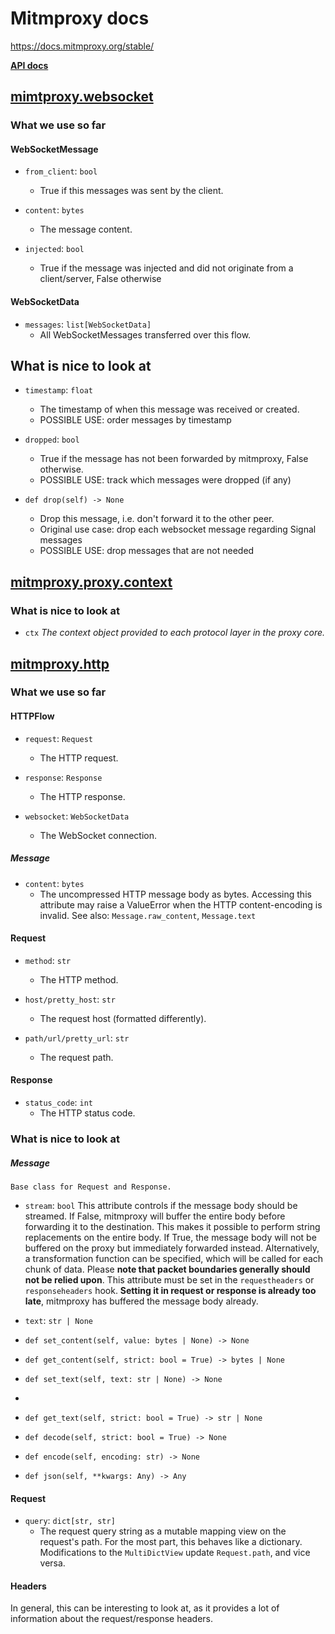 # Mitmproxy docs

<https://docs.mitmproxy.org/stable/>


**[API docs](https://docs.mitmproxy.org/stable/api/events.html)**

## [mimtproxy.websocket](https://docs.mitmproxy.org/stable/api/mitmproxy/websocket.html)

### What we use so far

#### WebSocketMessage
- `from_client`: `bool`
    - True if this messages was sent by the client.

- `content`: `bytes`
    - The message content.

- `injected`: `bool`
    - True if the message was injected and did not originate from a client/server, False otherwise

#### WebSocketData

- `messages`: `list[WebSocketData]`
    - All WebSocketMessages transferred over this flow.


## What is nice to look at

- `timestamp`: `float`
    - The timestamp of when this message was received or created.
    - POSSIBLE USE: order messages by timestamp

- `dropped`: `bool`
    - True if the message has not been forwarded by mitmproxy, False otherwise.
    - POSSIBLE USE: track which messages were dropped (if any)

- `def drop(self) -> None`
    - Drop this message, i.e. don't forward it to the other peer.
    - Original use case: drop each websocket message regarding Signal messages
    - POSSIBLE USE: drop messages that are not needed

## [mitmproxy.proxy.context](https://docs.mitmproxy.org/stable/api/mitmproxy/proxy/context.html)

### What is nice to look at

- `ctx`
    _The context object provided to each protocol layer in the proxy core._

## [ mitmproxy.http](https://docs.mitmproxy.org/stable/api/mitmproxy/http.html)

### What we use so far

#### HTTPFlow

- `request`: `Request`
    - The HTTP request.

- `response`: `Response`
    - The HTTP response.

- `websocket`: `WebSocketData`
    - The WebSocket connection.

##### Message 

- `content`: `bytes`
    - The uncompressed HTTP message body as bytes. Accessing this attribute may raise a ValueError when the HTTP content-encoding is invalid. See also: `Message.raw_content`, `Message.text`


#### Request

- `method`: `str`
    - The HTTP method.

- `host/pretty_host`: `str`
    - The request host (formatted differently).

- `path/url/pretty_url`: `str`
    - The request path.

#### Response

- `status_code`: `int`
    - The HTTP status code.

### What is nice to look at

##### Message 
    Base class for Request and Response.

- `stream`: `bool`
        This attribute controls if the message body should be streamed.
        If False, mitmproxy will buffer the entire body before forwarding it to the destination. This makes it possible to perform string replacements on the entire body. If True, the message body will not be buffered on the proxy but immediately forwarded instead. Alternatively, a transformation function can be specified, which will be called for each chunk of data. Please **note that packet boundaries generally should not be relied upon**.
        This attribute must be set in the `requestheaders` or `responseheaders` hook. **Setting it in request or response is already too late**, mitmproxy has buffered the message body already.

- `text`: `str | None`

- `def set_content(self, value: bytes | None) -> None`

- `def get_content(self, strict: bool = True) -> bytes | None`

-  `def set_text(self, text: str | None) -> None`
- 
-  `def get_text(self, strict: bool = True) -> str | None`

-  `def decode(self, strict: bool = True) -> None`

-  `def encode(self, encoding: str) -> None`

-  `def json(self, **kwargs: Any) -> Any`

#### Request

- `query`: `dict[str, str]`
    - The request query string as a mutable mapping view on the request's path. For the most part, this behaves like a dictionary. Modifications to the `MultiDictView` update `Request.path`, and vice versa.

#### Headers

In general, this can be interesting to look at, as it provides a lot of information about the request/response headers.
